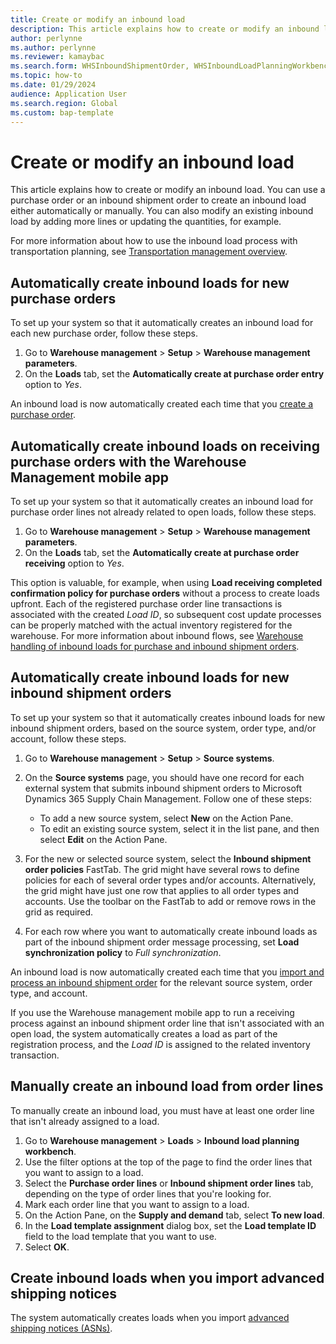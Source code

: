 ```yaml
---
title: Create or modify an inbound load
description: This article explains how to create or modify an inbound load.
author: perlynne
ms.author: perlynne
ms.reviewer: kamaybac
ms.search.form: WHSInboundShipmentOrder, WHSInboundLoadPlanningWorkbench, WHSParameters
ms.topic: how-to
ms.date: 01/29/2024
audience: Application User
ms.search.region: Global
ms.custom: bap-template
---
```


# Create or modify an inbound load

This article explains how to create or modify an inbound load. You can use a purchase order or an inbound shipment order to create an inbound load either automatically or manually. You can also modify an existing inbound load by adding more lines or updating the quantities, for example.

For more information about how to use the inbound load process with transportation planning, see [Transportation management overview](../transportation/transportation-management-overview.md).

## Automatically create inbound loads for new purchase orders

To set up your system so that it automatically creates an inbound load for each new purchase order, follow these steps.

1. Go to **Warehouse management** \> **Setup** \> **Warehouse management parameters**.
1. On the **Loads** tab, set the **Automatically create at purchase order entry** option to *Yes*.

An inbound load is now automatically created each time that you [create a purchase order](../procurement/tasks/create-purchase-order.md).

## Automatically create inbound loads on receiving purchase orders with the Warehouse Management mobile app

To set up your system so that it automatically creates an inbound load for purchase order lines not already related to open loads, follow these steps.

1. Go to **Warehouse management** \> **Setup** \> **Warehouse management parameters**.
1. On the **Loads** tab, set the **Automatically create at purchase order receiving** option to *Yes*.

This option is valuable, for example, when using **Load receiving completed confirmation policy for purchase orders** without a process to create loads upfront. Each of the registered purchase order line transactions is associated with the created *Load ID*, so subsequent cost update processes can be properly matched with the actual inventory registered for the warehouse. For more information about inbound flows, see [Warehouse handling of inbound loads for purchase and inbound shipment orders](inbound-load-handling.md).

## Automatically create inbound loads for new inbound shipment orders

To set up your system so that it automatically creates inbound loads for new inbound shipment orders, based on the source system, order type, and/or account, follow these steps.

1. Go to **Warehouse management** \> **Setup** \> **Source systems**.
1. On the **Source systems** page, you should have one record for each external system that submits inbound shipment orders to Microsoft Dynamics 365 Supply Chain Management. Follow one of these steps:

    - To add a new source system, select **New** on the Action Pane.
    - To edit an existing source system, select it in the list pane, and then select **Edit** on the Action Pane.

1. For the new or selected source system, select the **Inbound shipment order policies** FastTab. The grid might have several rows to define policies for each of several order types and/or accounts. Alternatively, the grid might have just one row that applies to all order types and accounts. Use the toolbar on the FastTab to add or remove rows in the grid as required.
1. For each row where you want to automatically create inbound loads as part of the inbound shipment order message processing, set **Load synchronization policy** to *Full synchronization*.

An inbound load is now automatically created each time that you [import and process an inbound shipment order](wms-only-mode-overview.md) for the relevant source system, order type, and account.

If you use the Warehouse management mobile app to run a receiving process against an inbound shipment order line that isn't associated with an open load, the system automatically creates a load as part of the registration process, and the *Load ID* is assigned to the related inventory transaction.

## <a name="create-an-inbound-load-manually"></a>Manually create an inbound load from order lines

To manually create an inbound load, you must have at least one order line that isn't already assigned to a load.

1. Go to **Warehouse management** \> **Loads** \> **Inbound load planning workbench**.
1. Use the filter options at the top of the page to find the order lines that you want to assign to a load.
1. Select the **Purchase order lines** or **Inbound shipment order lines** tab, depending on the type of order lines that you're looking for.
1. Mark each order line that you want to assign to a load.
1. On the Action Pane, on the **Supply and demand** tab, select **To new load**.
1. In the **Load template assignment** dialog box, set the **Load template ID** field to the load template that you want to use.
1. Select **OK**.

## Create inbound loads when you import advanced shipping notices

The system automatically creates loads when you import [advanced shipping notices (ASNs)](import-asn-data-entity.md).

